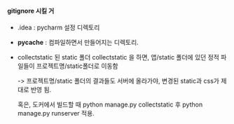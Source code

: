 
#### gitignore 시킬 거

- .idea :  pycharm 설정 디렉토리

- __pycache__ : 컴파일하면서 만들어지는 디렉토리.


- collectstatic 된 static 폴더 
  collectstatic 을 하면, 앱/static 폴더에 있던 정적 파일들이 프로젝트명/static폴더로 이동함 
  
  -> 프로젝트명/static 폴더의 결과들도 서버에 올라가야, 변경된 static과 css가 제대로 반영 됨. 

  혹은, 도커에서 빌드할 때 python manage.py collectstatic 후 python manage.py runserver 적용.


